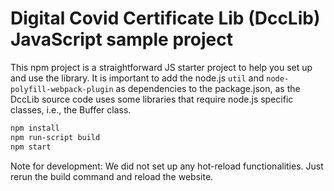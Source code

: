 # Digital Covid Certificate Lib (DccLib) JavaScript sample project

This npm project is a straightforward JS starter project to help you set up and use the library.
It is important to add the node.js `util` and `node-polyfill-webpack-plugin` as dependencies to the package.json, as the DccLib source code uses some libraries that require node.js specific classes, i.e., the Buffer class.

```bash
npm install
npm run-script build
npm start
```

Note for development:
We did not set up any hot-reload functionalities.
Just rerun the build command and reload the website.
